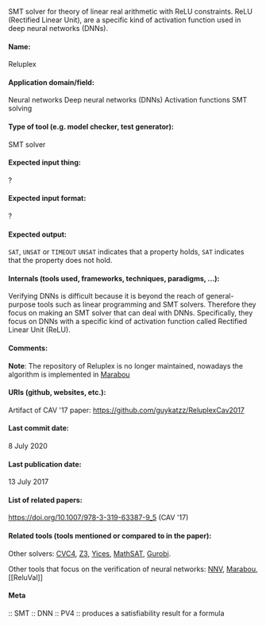 SMT solver for  theory of linear real arithmetic with ReLU constraints.
ReLU (Rectified Linear Unit), are a specific kind of activation function used in deep neural networks (DNNs).

#### Name:
Reluplex

#### Application domain/field:
Neural networks
Deep neural networks (DNNs)
Activation functions
SMT solving

#### Type of tool (e.g. model checker, test generator):
SMT solver

#### Expected input thing:
?

#### Expected input format:
?

#### Expected output:
`SAT`, `UNSAT` or `TIMEOUT`
`UNSAT` indicates that a property holds, `SAT` indicates that the property does not hold. 

#### Internals (tools used, frameworks, techniques, paradigms, ...):
Verifying DNNs is difficult because it is beyond the reach of general-purpose tools such as linear programming and SMT solvers. Therefore they focus on making an SMT solver that can deal with DNNs. Specifically, they focus on DNNs with a specific kind of activation function called Rectified Linear Unit (ReLU).

#### Comments:
**Note**: The repository of Reluplex is no longer maintained, nowadays the algorithm is implemented in [Marabou](../../Marabou.md)

#### URIs (github, websites, etc.):
Artifact of CAV '17 paper: https://github.com/guykatzz/ReluplexCav2017

#### Last commit date:
8 July 2020

#### Last publication date:
13 July 2017

#### List of related papers:
https://doi.org/10.1007/978-3-319-63387-9_5 (CAV '17)

#### Related tools (tools mentioned or compared to in the paper):
Other solvers: [CVC4](CVC4.md), [Z3](Z3.md), [Yices](Yices.md), [MathSAT](MathSAT.md), [Gurobi](../Gurobi.md).

Other tools that focus on the verification of neural networks: [NNV](../../NNV.md), [Marabou](../../Marabou.md), [[ReluVal]]

#### Meta
:: SMT
:: DNN
:: PV4 :: produces a satisfiability result for a formula